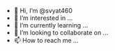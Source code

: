 - 👋 Hi, I’m @svyat460
- 👀 I’m interested in ...
- 🌱 I’m currently learning ...
- 💞️ I’m looking to collaborate on ...
- 📫 How to reach me ...

<!---
svyat460/svyat460 is a ✨ special ✨ repository because its `README.md` (this file) appears on your GitHub profile.
You can click the Preview link to take a look at your changes.
--->
